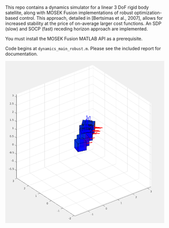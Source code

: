 This repo contains a dynamics simulator for a linear 3 DoF rigid body satellite, along with MOSEK Fusion implementations of 
robust optimization-based control. This approach, detailed in [Bertsimas et al., 2007], allows for increased stability at
the price of on-average larger cost functions. An SDP (slow) and SOCP (fast) receding horizon approach are implemented.

You must install the MOSEK Fusion MATLAB API as a prerequisite.

Code begins at `dynamics_main_robust.m`. Please see the included report for documentation.

![ ](/media/sample_socp.png)
